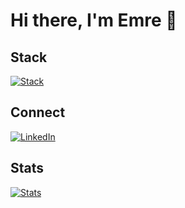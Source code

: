 # Hi there, I'm Emre 👋

## Stack
[![Stack](https://skillicons.dev/icons?i=dotnet,cs,js,ts,react,redux,nodejs,php,wordpress,laravel,html,css,sass,bootstrap,postgres,mysql,c,cpp,bash,docker,git,gitlab,nginx,express,postman,firebase,figma,vite,webpack,visualstudio,vscode,linux,azure&theme=dark&perline=11)](https://github.com/enrilos)

## Connect
[![LinkedIn](https://skillicons.dev/icons?i=linkedin)](https://www.linkedin.com/in/emrebtekin/)

## Stats
[![Stats](https://github-readme-stats.vercel.app/api?username=enrilos&theme=radical)](https://github.com/enrilos)
